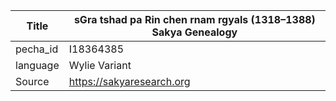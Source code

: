 |Title | sGra tshad pa Rin chen rnam rgyals (1318–1388) Sakya Genealogy 
| --- | --- 
|pecha_id | I18364385
|language | Wylie Variant
|Source | https://sakyaresearch.org